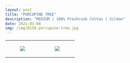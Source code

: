 ```yaml
---
layout: post
title: "PORCUPINE TREE"
description: "MEDIUM | 100% Preshrunk Cotton | Gildan"
date: 2021-03-08
img: /img/0158-porcupine-tree.jpg
---
```




<table style="width:100%;"><tr><td style="vertical-align:top;">
      <figure class="tmblr-full" data-orig-height="2048" data-orig-width="1365" data-orig-src="https://concertshirts.netlify.app/shirts/0158/0158-01.jpg"><img src="https://64.media.tumblr.com/6673c3d13b62799187b4467802f3af49/9bbe0f1ed12d8cf9-3a/s540x810/3098e266592586da7dc58825bfe3b58ec73b3ced.jpg" data-orig-height="2048" data-orig-width="1365" data-orig-src="https://concertshirts.netlify.app/shirts/0158/0158-01.jpg"/></figure></td>
    <td style="vertical-align:top;">
      <figure class="tmblr-full" data-orig-height="2048" data-orig-width="1365" data-orig-src="https://concertshirts.netlify.app/shirts/0158/0158-02.jpg"><img src="https://64.media.tumblr.com/91fe82841c49491ee3d1c87ca5c11724/9bbe0f1ed12d8cf9-84/s540x810/148b3a0326248da8bf00ab6a2654503806722790.jpg" data-orig-height="2048" data-orig-width="1365" data-orig-src="https://concertshirts.netlify.app/shirts/0158/0158-02.jpg"/></figure></td>
  </tr></table>
